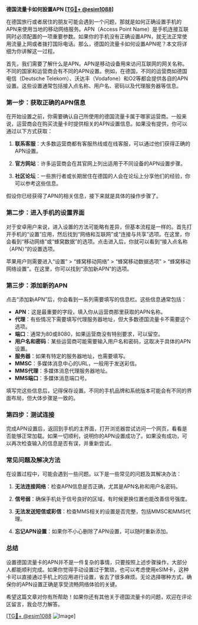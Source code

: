**德国流量卡如何設置APN [[TG💪+ @esim1088](https://t.me/s/esim1088)]**

在德国旅行或者居住的朋友可能会遇到一个问题，那就是如何正确设置手机的APN来使用当地的移动网络服务。APN（Access Point Name）是手机连接互联网时必须配置的一项重要参数。如果你的手机没有正确设置APN，就无法正常使用流量上网或者拨打国际电话。那么，德国的流量卡如何设置APN呢？本文将详细为你讲解这一过程。

首先，我们需要了解什么是APN。APN是移动设备用来访问互联网的网关名称。不同的国家和运营商会有不同的APN设置。例如，在德国，不同的运营商如德国电信（Deutsche Telekom）、沃达丰（Vodafone）和O2等都会提供各自的APN设置。这些设置通常包括接入点名称、用户名、密码以及代理服务器等信息。

### **第一步：获取正确的APN信息**

在开始设置之前，你需要确认自己所使用的德国流量卡属于哪家运营商。一般来说，运营商会在购买流量卡时提供相关的APN设置信息。如果没有提供，你可以通过以下方式获取：

1. **联系客服**：大多数运营商都有客服热线或在线客服，可以通过他们获得正确的APN设置。
   
2. **官方网站**：许多运营商会在其官网上列出适用于不同设备的APN设置步骤。

3. **社区论坛**：一些旅行者或长期居住在德国的人会在论坛上分享他们的经验，你可以参考这些信息。

假设你已经获得了APN的相关信息，接下来就是具体的操作步骤了。

### **第二步：进入手机的设置界面**

对于安卓用户来说，进入设置的方法可能略有差异，但基本流程是一样的。首先打开手机的“设置”应用，然后找到“网络和互联网”或“连接与共享”选项。在这里，你会看到“移动网络”或“蜂窝数据”的选项。点击进入后，你就可以看到“接入点名称（APN）”的设置选项。

苹果用户则需要进入“设置” > “蜂窝移动网络” > “蜂窝移动数据选项” > “蜂窝移动网络设置”。在这里，你可以找到“添加新APN”的选项。

### **第三步：添加新的APN**

点击“添加新APN”后，你会看到一系列需要填写的信息栏。这些信息通常包括：

- **APN**：这是最重要的字段，填入你从运营商那里获取的APN名称。
- **代理**：有些情况下需要填写代理服务器地址，但大多数德国流量卡不需要这个选项。
- **端口**：通常为80或8080，如果运营商没有特别要求，可以留空。
- **用户名和密码**：某些运营商可能需要输入用户名和密码，这取决于具体的APN设置。
- **服务器**：如果有特定的服务器地址，也需要填写。
- **MMSC**：多媒体消息中心的URL，一般用于发送彩信。
- **MMS代理**：多媒体消息代理服务器地址。
- **MMS端口**：多媒体消息端口号。

填写完这些信息后，记得保存设置。不同的手机品牌和系统版本可能会有不同的界面布局，但大体步骤是一致的。

### **第四步：测试连接**

完成APN设置后，返回到手机的主界面，打开浏览器尝试访问一个网页，看看是否能够正常加载。如果一切顺利，说明你的APN设置成功了。如果没有成功，可以再次检查输入的信息是否有误，并重新尝试。

### **常见问题及解决方法**

在设置过程中，可能会遇到一些问题。以下是一些常见的问题及其解决办法：

1. **无法连接网络**：检查APN信息是否正确，尤其是APN名称和用户名密码。
   
2. **信号弱**：确保手机处于信号良好的区域，有时候更换位置也能改善信号强度。

3. **无法发送短信或彩信**：检查MMS相关的设置是否完整，包括MMSC和MMS代理。

4. **忘记APN设置**：如果你不小心删除了APN设置，可以随时重新添加。

### **总结**

设置德国流量卡的APN并不是一件复杂的事情，只要按照上述步骤操作，大部分人都能顺利完成。如果你觉得手动设置过于繁琐，也可以考虑使用eSIM卡，这种卡可以直接通过手机上的应用进行设置，省去了很多麻烦。无论选择哪种方式，确保你的APN设置正确是享受流畅网络体验的关键。

希望这篇文章对你有所帮助！如果你还有其他关于德国流量卡的问题，欢迎在评论区留言，我会尽力解答。

[[TG💪+ @esim1088](https://t.me/s/esim1088) ![Image](https://i.postimg.cc/4NQfJmqS/Snipaste-2025-05-13-00-14-12.png)]